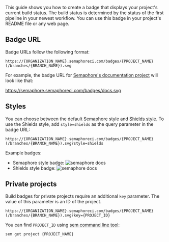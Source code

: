 This guide shows you how to create a badge that displays your project's current
build status. The build status is determined by the status of the first pipeline
in your newest workflow. You can use this badge in your project's README file or
any web page.

## Badge URL

Badge URLs follow the following format:

`https://{ORGANIZATION_NAME}.semaphoreci.com/badges/{PROJECT_NAME}(/branches/{BRANCH_NAME}).svg`

For example, the badge URL for [Semaphore's documentation project](https://semaphore.semaphoreci.com/projects/docs) will look like that:

https://semaphore.semaphoreci.com/badges/docs.svg

## Styles

You can choose between the default Semaphore style and [Shields style](https://shields.io/).
To use the Shields style, add `style=shields` as the query parameter in the badge
URL:

`https://{ORGANIZATION_NAME}.semaphoreci.com/badges/{PROJECT_NAME}(/branches/{BRANCH_NAME}).svg?style=shields`

Example badges:

- Semaphore style badge: ![semaphore docs](https://semaphore.semaphoreci.com/badges/docs/branches/master.svg)
- Shields style badge: ![semaphore docs](https://semaphore.semaphoreci.com/badges/docs/branches/master.svg?style=shields)

## Private projects

Build badges for private projects require an additional `key` parameter.
The value of this parameter is an ID of the project.

`https://{ORGANIZATION_NAME}.semaphoreci.com/badges/{PROJECT_NAME}(/branches/{BRANCH_NAME}).svg?key={PROJECT_ID}`

You can find `PROJECT_ID` using [sem command line tool](https://docs.semaphoreci.com/article/53-sem-reference):

```bash
sem get project {PROJECT_NAME}
```
